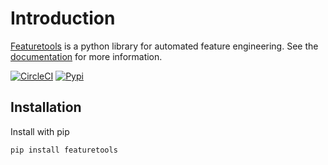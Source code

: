 # Introduction
[Featuretools](https://www.featuretools.com) is a python library for automated feature engineering. See the [documentation](https://docs.featuretools.com) for more information.

[![CircleCI](https://circleci.com/gh/Featuretools/featuretools/tree/master.svg?style=svg)](https://circleci.com/gh/Featuretools/featuretools/tree/master)
 [![Pypi](https://img.shields.io/pypi/v/featuretools.svg)](https://pypi.python.org/pypi/featuretools/)

## Installation
Install with pip

	pip install featuretools

